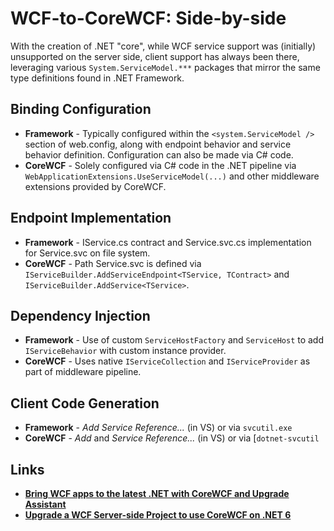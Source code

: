 # WCF-to-CoreWCF: Side-by-side

With the creation of .NET "core", while WCF service support was (initially) unsupported on the server side, client support has always been there, leveraging various `System.ServiceModel.***` packages that mirror the same type definitions found in .NET Framework. 

## Binding Configuration

- **Framework** - Typically configured within the `<system.ServiceModel />` section of web.config, along with endpoint behavior and service behavior definition. Configuration can also be made via C# code.
- **CoreWCF** - Solely configured via C# code in the .NET pipeline via `WebApplicationExtensions.UseServiceModel(...)` and other middleware extensions provided by CoreWCF.

## Endpoint Implementation

- **Framework** - IService.cs contract and Service.svc.cs implementation for Service.svc on file system.
- **CoreWCF** - Path Service.svc is defined via `IServiceBuilder.AddServiceEndpoint<TService, TContract>` and `IServiceBuilder.AddService<TService>`.

## Dependency Injection

- **Framework** - Use of custom `ServiceHostFactory` and `ServiceHost` to add `IServiceBehavior` with custom instance provider.
- **CoreWCF** - Uses native `IServiceCollection` and `IServiceProvider` as part of middleware pipeline.
  

## Client Code Generation

- **Framework** - *Add Service Reference...* (in VS) or via `svcutil.exe`
- **CoreWCF** - *Add* and *Service Reference...* (in VS) or via [`dotnet-svcutil`

## Links

- [**Bring WCF apps to the latest .NET with CoreWCF and Upgrade Assistant**](https://devblogs.microsoft.com/dotnet/migration-wcf-to-corewcf-upgrade-assistant/)
- [**Upgrade a WCF Server-side Project to use CoreWCF on .NET 6**](https://learn.microsoft.com/en-us/dotnet/core/porting/upgrade-assistant-wcf)